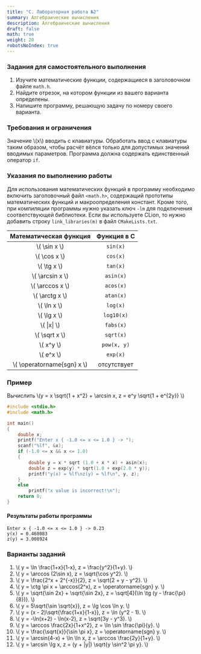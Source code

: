 ```yaml
---
title: "C. Лабораторная работа №2"
summary: Алгебраические вычисления
description: Алгебраические вычисления
draft: false
math: true
weight: 20
robotsNoIndex: true
---
```


### Задания для самостоятельного выполнения

1. Изучите математические функции, содержащиеся в заголовочном файле `math.h`.
2. Найдите отрезок, на котором функции из вашего варианта определены.
3. Напишите программу, решающую задачу по номеру своего варианта.


### Требования и ограничения

Значение \\(x\\) вводить с клавиатуры. Обработать ввод с клавиатуры таким образом, чтобы расчёт вёлся только для допустимых значений вводимых параметров. Программа должна содержать единственный оператор `if`.

### Указания по выполнению работы

Для использования математических функций в программу необходимо включить заголовочный файл `<math.h>`, содержащий прототипы математических функций и макроопределения констант. Кроме того, при компиляции программы нужно указать ключ `-lm` для подключения соответствующей библиотеки. Если вы используете CLion, то нужно добавить строку `link_libraries(m)` в файл `CMakeLists.txt`.


| Математическая функция | Функция в C |
|     :-----------:      | :---------: |
| \\( \sin x \\)         |  `sin(x)`   |
| \\( \cos x \\)         |  `cos(x)`   |
| \\( \tg x \\)          |  `tan(x)`   |
| \\( \arcsin x \\)      |  `asin(x)`  |
| \\( \arccos x \\)      |  `acos(x)`  |
| \\( \arctg x \\)       |  `atan(x)`  |
| \\( \ln x \\)          |  `log(x)`   |
| \\( \lg x \\)          |  `log10(x)` |
| \\( \|x\| \\)          |  `fabs(x)`  |
| \\( \sqrt x \\)        |  `sqrt(x)`  |
| \\( x^y \\)            | `pow(x, y)` |
| \\( e^x \\)            |  `exp(x)`   |
| \\( \operatorname{sgn} x \\) | отсутствует |

### Пример

Вычислить \\(y = x \sqrt{1 + x^2} + \arcsin x, z = e^y \sqrt{1 + e^{2y}} \\)

```c
#include <stdio.h>
#include <math.h>

int main()
{
    double x;
    printf("Enter x { -1.0 <= x <= 1.0 } -> ");
    scanf("%lf", &x);
    if (-1.0 <= x && x <= 1.0)
    {
        double y = x * sqrt (1.0 + x * x) + asin(x);
        double z = exp(y) * sqrt(1.0 + exp(2.0 * y));
        printf("y(x) = %lf\nz(y) = %lf\n", y, z);
    }
    else
        printf("x value is incorrect!\n");
    return 0;
}
```

#### Результаты работы программы
```text
Enter x { -1.0 <= x <= 1.0 } -> 0.23
y(x) = 0.468083
z(y) = 3.008924
```

### Варианты заданий

1. \\( y = \ln \frac{1+x}{1-x}, z = \frac{y^2}{1+y}. \\)
2. \\( y = \arccos (2\sin x), z = \sqrt{\cos y^2}. \\)
3. \\( y = \frac{2^x + 2^{-x}}{2}, z = \sqrt{2 + y - y^2}. \\)
4. \\( y = \ctg \pi x + \arccos(2^x), z = \operatorname{sgn} y. \\)
5. \\( y = \sqrt{\sin 2x} + \sqrt{\sin 2x}, z = \sqrt[4]{\ln \tg (y - \frac{\pi}{8})}. \\)
6. \\( y = 5\sqrt{\sin \sqrt{x}}, z = \lg \cos \ln y. \\)
7. \\( y = (x - 2)\sqrt{\frac{1+x}{1-x}}, z = \ln (y^2 - 1). \\)
8. \\( y = -\ln(x+2) - \ln(x-2), z = \sqrt{3y - y^3}. \\)
9. \\( y = \arccos \frac{2x}{1+x^2}, z = \ln \sin \frac{\pi}{y}. \\)
10. \\( y = \frac{\sqrt{x}}{\sin \pi x}, z = \operatorname{sgn} y. \\)
11. \\( y = \arcsin(4-x) + \ln \ln x, z = \arccos \frac{2y}{1+y}. \\)
12. \\( y = \arcsin \lg x, z = (y + |y|) \sqrt{y \sin^2 \pi y}. \\)
